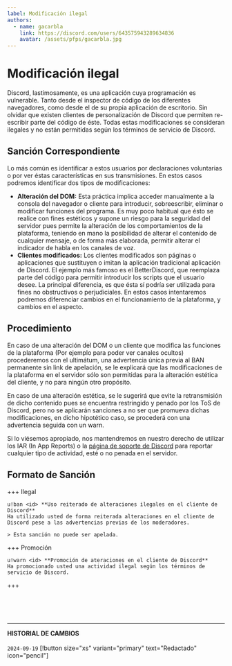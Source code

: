 ```yaml
---
label: Modificación ilegal
authors:
  - name: gacarbla
    link: https://discord.com/users/643575943289634836
    avatar: /assets/pfps/gacarbla.jpg
---
```


# Modificación ilegal
Discord, lastimosamente, es una aplicación cuya programación es vulnerable. Tanto desde el inspector de código de los diferentes navegadores, como desde el de su propia aplicación de escritorio. Sin olvidar que existen clientes de personalización de Discord que permiten re-escribir parte del código de éste. Todas estas modificaciones se consideran ilegales y no están permitidas según los términos de servicio de Discord.

## Sanción Correspondiente
Lo más común es identificar a estos usuarios por declaraciones voluntarias o por ver éstas características en sus transmisiones. En estos casos podremos identificar dos tipos de modificaciones:

- **Alteración del DOM:** Esta práctica implica acceder manualmente a la consola del navegador o cliente para introducir, sobreescribir, eliminar o modificar funciones del programa. Es muy poco habitual que ésto se realice con fines estéticos y supone un riesgo para la seguridad del servidor pues permite la alteración de los comportamientos de la plataforma, teniendo en mano la posibilidad de alterar el contenido de cualquier mensaje, o de forma más elaborada, permitir alterar el indicador de habla en los canales de voz.
- **Clientes modificados:** Los clientes modificados son páginas o aplicaciones que sustituyen o imitan la aplicación tradicional aplicación de Discord. El ejemplo más famoso es el BetterDiscord, que reemplaza parte del código para permitir introducir los scripts que el usuario desee. La principal diferencia, es que ésta sí podría ser utilizada para fines no obstructivos o perjudiciales. En estos casos intentaremos podremos diferenciar cambios en el funcionamiento de la plataforma, y cambios en el aspecto.

## Procedimiento

En caso de una alteración del DOM o un cliente que modifica las funciones de la plataforma (Por ejemplo para poder ver canales ocultos) procederemos con el ultimátum, una advertencia única previa al BAN permanente sin link de apelación, se le explicará que las modificaciones de la plataforma en el servidor sólo son permitidas para la alteración estética del cliente, y no para ningún otro propósito.

En caso de una alteración estética, se le sugerirá que evite la retransmisión de dicho contenido pues se encuentra restringido y penado por los ToS de Discord, pero no se aplicarán sanciones a no ser que promueva dichas modificaciones, en dicho hipotético caso, se procederá con una advertencia seguida con un warn.

Si lo viésemos apropiado, nos mantendremos en nuestro derecho de utilizar los IAR (In App Reports) o la [página de soporte de Discord](https://support.discord.com/hc/es/requests/new) para reportar cualquier tipo de actividad, esté o no penada en el servidor.

## Formato de Sanción
+++ Ilegal
```
u!ban <id> **Uso reiterado de alteraciones ilegales en el cliente de Discord**
Ha utilizado usted de forma reiterada alteraciones en el cliente de Discord pese a las advertencias previas de los moderadores.

> Esta sanción no puede ser apelada.
```
+++ Promoción
```
u!warn <id> **Promoción de ateraciones en el cliente de Discord**
Ha promocionado usted una actividad ilegal según los términos de servicio de Discord.
```
+++

<br><br><br>
** **
**HISTORIAL DE CAMBIOS**<br><br> 
`2024-09-19` [!button size="xs" variant="primary" text="Redactado" icon="pencil"]
